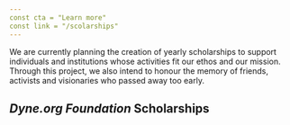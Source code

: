 ```yaml
---
const cta = "Learn more"
const link = "/scolarships"
---
```


We are currently planning the creation of yearly scholarships to support individuals and institutions whose activities fit our ethos and our mission. Through this project, we also intend to honour the memory of friends, activists and visionaries who passed away too early. 

## *Dyne.org Foundation* Scholarships